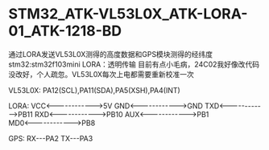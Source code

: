 # STM32_ATK-VL53L0X_ATK-LORA-01_ATK-1218-BD
通过LORA发送VL53L0X测得的高度数据和GPS模块测得的经纬度
stm32:stm32f103mini   LORA：透明传输
目前有点小毛病，24C02我好像改代码没改好，个人疏忽。VL53L0X每次上电都需要重新校准一次


VL53L0X:
	PA12(SCL),PA11(SDA),PA5(XSH),PA4(INT)
	
LORA:
	VCC<------------>5V
	GND<------------>GND 
	TXD<------------>PB11
	RXD<------------>PB10
	AUX<------------>PB1   
	MD0<------------>PB8     
	
GPS:
	RX---PA2
	TX---PA3
